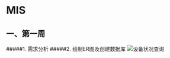 # MIS

一、第一周
------- 
#####1. 需求分析
#####2. 绘制ER图及创建数据库
![设备状况查询](https://github.com/leixiang123/MIS/blob/master/DateBase_ER.png)
